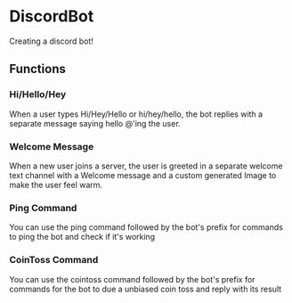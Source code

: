 # DiscordBot

Creating a discord bot!

## Functions

### Hi/Hello/Hey
When a user types Hi/Hey/Hello or hi/hey/hello, the bot replies with a separate message saying hello @'ing the user.

### Welcome Message
When a new user joins a server, the user is greeted in a separate welcome text channel with a Welcome message and a custom generated Image to make the user feel warm. 

### Ping Command
You can use the ping command followed by the bot's prefix for commands to ping the bot and check if it's working

### CoinToss Command
You can use the cointoss command followed by the bot's prefix for commands for the bot to due a unbiased coin toss and reply with its result